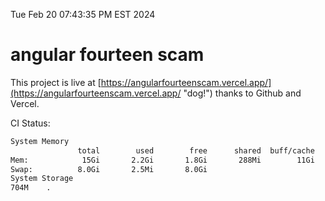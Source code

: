 Tue Feb 20 07:43:35 PM EST 2024

# angular fourteen scam


This project is live at [https://angularfourteenscam.vercel.app/](https://angularfourteenscam.vercel.app/ "dog!") thanks to Github and Vercel.

CI Status: 

```bash
System Memory
               total        used        free      shared  buff/cache   available
Mem:            15Gi       2.2Gi       1.8Gi       288Mi        11Gi        13Gi
Swap:          8.0Gi       2.5Mi       8.0Gi
System Storage
704M	.
